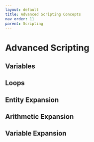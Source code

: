 ```yaml
---
layout: default
title: Advanced Scripting Concepts
nav_order: 11
parent: Scripting
---
```


# Advanced Scripting

## Variables

## Loops

## Entity Expansion

## Arithmetic Expansion

## Variable Expansion